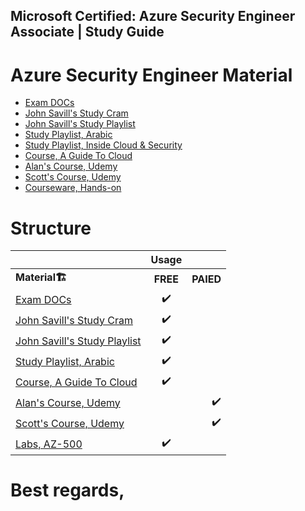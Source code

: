 ## Microsoft Certified: Azure Security Engineer Associate | Study Guide

# Azure Security Engineer Material

- [Exam DOCs](https://docs.microsoft.com/en-us/certifications/exams/az-500) 
- [John Savill's Study Cram](https://www.youtube.com/watch?v=6vISzj-z8k4)
- [John Savill's Study Playlist](https://www.youtube.com/playlist?list=PLlVtbbG169nHw9T1L_CiLxC-DTwKu-BZG)
- [Study Playlist, Arabic](https://www.youtube.com/playlist?list=PLCIJjtzQPZJ_fNPI04iPmAvLHDpmVC0mI)
- [Study Playlist, Inside Cloud & Security](https://www.youtube.com/playlist?list=PL7XJSuT7Dq_WwvvTjQZxma9xGyN1Yrpkf)
- [Course, A Guide To Cloud](https://www.youtube.com/playlist?list=PLhLKc18P9YODINxsjyo_osTnK0jytTC4H)
- [Alan's Course, Udemy](https://www.udemy.com/course/exam-azure-2/)
- [Scott's Course, Udemy](https://www.udemy.com/course/az500-azure/)
- [Courseware, Hands-on](https://microsoftlearning.github.io/AZ500-AzureSecurityTechnologies/)


# Structure

| |  Usage|     |
|:-------- |:--------:| --------:|
| <b>Material<b>🏗️        |  <b>FREE<b>   |     <b>PAIED<b> |
| [Exam DOCs](https://docs.microsoft.com/en-us/certifications/exams/az-500)      |  ✔️    |     |
| [John Savill's Study Cram](https://www.youtube.com/watch?v=6vISzj-z8k4)     |  ✔️    |      |
|  [John Savill's Study Playlist](https://www.youtube.com/playlist?list=PLlVtbbG169nHw9T1L_CiLxC-DTwKu-BZG)   |  ✔️ |     |
|  [Study Playlist, Arabic](https://www.youtube.com/playlist?list=PLCIJjtzQPZJ_fNPI04iPmAvLHDpmVC0mI)   |   ✔️|    |
|  [Course, A Guide To Cloud](https://www.youtube.com/playlist?list=PLhLKc18P9YODINxsjyo_osTnK0jytTC4H)   |   ✔️  |      |
|   [Alan's Course, Udemy](https://www.udemy.com/course/exam-azure-2/)    |      | ✔️     |
|   [Scott's Course, Udemy](https://www.udemy.com/course/az500-azure/)    |     |  ✔️    |
|   [Labs, AZ-500](https://microsoftlearning.github.io/AZ500-AzureSecurityTechnologies/)    |  ✔️    |      |

# Best regards,